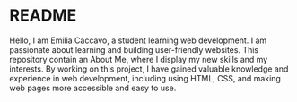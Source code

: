 # README

Hello, I am Emilia Caccavo, a student learning web development.  I am passionate about learning and building user-friendly websites.  This repository contain an About Me, where I display my new skills and my interests.  By working on this project, I have gained valuable knowledge and experience in web development, including using HTML, CSS, and making web pages more accessible and easy to use.


